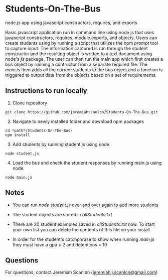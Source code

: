 # Students-On-The-Bus
node.js app using javascript constructors, requires, and exports

Basic javascript application run in command line using node.js that uses javascript constructors, requires, module.exports, and objects. Users can create students using by running a script that utilizes the npm *prompt* tool to capture input. The information captured is run through the student constructor and the resulting object is written to a text document using node's *fs* package. The user can then run the main app which first creates a bus object by running a contructor from a separate required file. The *main.js* then adds all the current students to the bus object and a function is triggered to output data from the objects based on a set of requirements.
 
## Instructions to run locally 

1) Clone repository 

```
git clone https://github.com/jeremiahscanlon/Students-On-The-Bus.git
```

2) Navigate to newly installed folder and download npm packages

```
cd *path*/Students-On-The-Bus/
npm install
```

3) Add students by running student.js using node.

````
node student.js
````

4) Load the bus and check the student responses by running main.js using node.
````
node main.js
````
## Notes

- You can run *node student.js* over and over again to add more students

- The student objects are stored in *allStudents.txt*

- There are 20 student examples saved in *allStudents.txt* now. To start your own list you can delete the contents of this file on your install

- In order for the student's catchphrase to show when running *main.js* they must have a gpa > 2 and detentions < 10


## Questions

For questions, contact Jeremiah Scanlon (jeremiah.j.scanlon@gmail.com)
